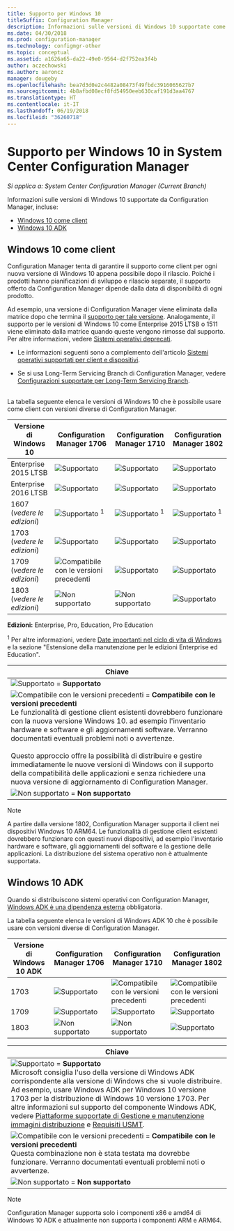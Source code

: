 ```yaml
---
title: Supporto per Windows 10
titleSuffix: Configuration Manager
description: Informazioni sulle versioni di Windows 10 supportate come client o per la distribuzione del sistema operativo con System Center Configuration Manager
ms.date: 04/30/2018
ms.prod: configuration-manager
ms.technology: configmgr-other
ms.topic: conceptual
ms.assetid: a1626a65-da22-49e0-9564-d2f752ea3f4b
author: aczechowski
ms.author: aaroncz
manager: dougeby
ms.openlocfilehash: bea7d3d0e2c4482a08473f49fbdc3916065627b7
ms.sourcegitcommit: 4b8afbd08ecf8fd54950eeb630caf191d3aa4767
ms.translationtype: HT
ms.contentlocale: it-IT
ms.lasthandoff: 06/19/2018
ms.locfileid: "36260718"
---
```

# <a name="support-for-windows-10-in-system-center-configuration-manager"></a>Supporto per Windows 10 in System Center Configuration Manager  

*Si applica a: System Center Configuration Manager (Current Branch)*


Informazioni sulle versioni di Windows 10 supportate da Configuration Manager, incluse:
 -  [Windows 10 come client](#windows-10-as-a-client)
 -  [Windows 10 ADK](#windows-10-adk)



## <a name="windows-10-as-a-client"></a>Windows 10 come client
Configuration Manager tenta di garantire il supporto come client per ogni nuova versione di Windows 10 appena possibile dopo il rilascio. Poiché i prodotti hanno pianificazioni di sviluppo e rilascio separate, il supporto offerto da Configuration Manager dipende dalla data di disponibilità di ogni prodotto.

Ad esempio, una versione di Configuration Manager viene eliminata dalla matrice dopo che termina il [supporto per tale versione](/sccm/core/servers/manage/current-branch-versions-supported). Analogamente, il supporto per le versioni di Windows 10 come Enterprise 2015 LTSB o 1511 viene eliminato dalla matrice quando queste vengono rimosse dal supporto. Per altre informazioni, vedere [Sistemi operativi deprecati](/sccm/core/plan-design/changes/deprecated/removed-and-deprecated-client#deprecated-client-operating-systems).

-   Le informazioni seguenti sono a complemento dell'articolo [Sistemi operativi supportati per client e dispositivi](/sccm/core/plan-design/configs/supported-operating-systems-for-clients-and-devices).  

-   Se si usa Long-Term Servicing Branch di Configuration Manager, vedere [Configurazioni supportate per Long-Term Servicing Branch](/sccm/core/understand/supported-configurations-for-ltsb).  

<br/>
La tabella seguente elenca le versioni di Windows 10 che è possibile usare come client con versioni diverse di Configuration Manager.

| Versione di Windows 10 | Configuration Manager 1706 | Configuration Manager 1710 | Configuration Manager 1802 |
|---------------------|-----|-----|-----|
| Enterprise 2015 LTSB            <!--10/14/2025-->   | ![Supportato](media/green_check.png) | ![Supportato](media/green_check.png) | ![Supportato](media/green_check.png) |
| Enterprise 2016 LTSB            <!--10/13/2026-->   | ![Supportato](media/green_check.png) | ![Supportato](media/green_check.png) | ![Supportato](media/green_check.png) |
| 1607   <br />(*vedere le edizioni*)   <!--04+6/10/2018-->   | ![Supportato](media/green_check.png) <sup>1</sup> | ![Supportato](media/green_check.png) <sup>1</sup> | ![Supportato](media/green_check.png) <sup>1</sup> |
| 1703   <br />(*vedere le edizioni*)   <!--10+6/09/2018-->   | ![Supportato](media/green_check.png) | ![Supportato](media/green_check.png) | ![Supportato](media/green_check.png) |
| 1709   <br />(*vedere le edizioni*)   <!--04+6/09/2019-->   | ![Compatibile con le versioni precedenti](media/blue_compat.png) | ![Supportato](media/green_check.png) | ![Supportato](media/green_check.png) |
| 1803   <br />(*vedere le edizioni*)   <!--11/12/2019-->   | ![Non supportato](media/Red_X.png) | ![Non supportato](media/Red_X.png) | ![Supportato](media/green_check.png) |

<!-- lifecycle reference: https://support.microsoft.com/help/13853/windows-lifecycle-fact-sheet -->

**Edizioni:** Enterprise, Pro, Education, Pro Education   

<sup>1</sup> Per altre informazioni, vedere [Date importanti nel ciclo di vita di Windows](https://support.microsoft.com/help/13853/windows-lifecycle-fact-sheet) e la sezione "Estensione della manutenzione per le edizioni Enterprise ed Education".

| Chiave |
|--|
| ![Supportato](media/green_check.png) = **Supportato**  |
| ![Compatibile con le versioni precedenti](media/blue_compat.png)  = **Compatibile con le versioni precedenti** <br/> Le funzionalità di gestione client esistenti dovrebbero funzionare con la nuova versione Windows 10. ad esempio l'inventario hardware e software e gli aggiornamenti software. Verranno documentati eventuali problemi noti o avvertenze. <br><br>Questo approccio offre la possibilità di distribuire e gestire immediatamente le nuove versioni di Windows con il supporto della compatibilità delle applicazioni e senza richiedere una nuova versione di aggiornamento di Configuration Manager. |
| ![Non supportato](media/Red_X.png) = **Non supportato** |

 > [!NOTE]  
 > A partire dalla versione 1802, Configuration Manager supporta il client nei dispositivi Windows 10 ARM64. Le funzionalità di gestione client esistenti dovrebbero funzionare con questi nuovi dispositivi, ad esempio l'inventario hardware e software, gli aggiornamenti del software e la gestione delle applicazioni. La distribuzione del sistema operativo non è attualmente supportata. <!-- 1353704 --> 



## <a name="windows-10-adk"></a>Windows 10 ADK
Quando si distribuiscono sistemi operativi con Configuration Manager, [Windows ADK è una dipendenza esterna](/sccm/osd/plan-design/infrastructure-requirements-for-operating-system-deployment) obbligatoria.

La tabella seguente elenca le versioni di Windows ADK 10 che è possibile usare con versioni diverse di Configuration Manager.

| Versione di Windows 10 ADK  | Configuration Manager 1706 | Configuration Manager 1710 | Configuration Manager 1802   |
|--------------------|-----|-----|-----|
| 1703  | ![Supportato](media/green_check.png) | ![Compatibile con le versioni precedenti](media/blue_compat.png) | ![Compatibile con le versioni precedenti](media/blue_compat.png) |
| 1709  | ![Supportato](media/green_check.png) | ![Supportato](media/green_check.png) | ![Supportato](media/green_check.png) |
| 1803  | ![Non supportato](media/Red_X.png)   | ![Non supportato](media/Red_X.png) | ![Supportato](media/green_check.png) |

|Chiave|
|--|
| ![Supportato](media/green_check.png) = **Supportato** <br/> Microsoft consiglia l'uso della versione di Windows ADK corrispondente alla versione di Windows che si vuole distribuire. Ad esempio, usare Windows ADK per Windows 10 versione 1703 per la distribuzione di Windows 10 versione 1703. Per altre informazioni sul supporto del componente Windows ADK, vedere [Piattaforme supportate di Gestione e manutenzione immagini distribuzione](https://docs.microsoft.com/windows-hardware/manufacture/desktop/dism-supported-platforms) e [Requisiti USMT](https://docs.microsoft.com/windows/deployment/usmt/usmt-requirements#bkmk-1). |
| ![Compatibile con le versioni precedenti](media/blue_compat.png)  = **Compatibile con le versioni precedenti** <br/> Questa combinazione non è stata testata ma dovrebbe funzionare. Verranno documentati eventuali problemi noti o avvertenze. |
| ![Non supportato](media/Red_X.png) = **Non supportato** |

 > [!Note]  
 > Configuration Manager supporta solo i componenti x86 e amd64 di Windows 10 ADK e attualmente non supporta i componenti ARM e ARM64. 
